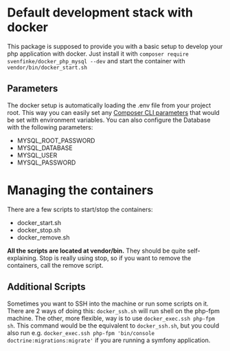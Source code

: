 # Default development stack with docker

This package is supposed to provide you with a basic setup to develop your php application with docker.
Just install it with `composer require svenfinke/docker_php_mysql --dev` and start the container with `vendor/bin/docker_start.sh`

## Parameters

The docker setup is automatically loading the .env file from your project root. This way you can easily set any [Composer CLI parameters](https://docs.docker.com/compose/env-file/#compose-file-and-cli-variables) that would be set with environment variables. You can also configure the Database with the following parameters:

- MYSQL_ROOT_PASSWORD
- MYSQL_DATABASE
- MYSQL_USER
- MYSQL_PASSWORD

# Managing the containers

There are a few scripts to start/stop the containers:

- docker_start.sh
- docker_stop.sh
- docker_remove.sh

**All the scripts are located at vendor/bin.** They should be quite self-explaining. Stop is really using stop, so if you want to remove the containers, call the remove script.

## Additional Scripts

Sometimes you want to SSH into the machine or run some scripts on it. There are 2 ways of doing this:
`docker_ssh.sh` will run shell on the php-fpm machine. The other, more flexible, way is to use `docker_exec.ssh php-fpm sh`. This command would be the equivalent to `docker_ssh.sh`, but you could also run e.g. `docker_exec.ssh php-fpm 'bin/console doctrine:migrations:migrate'` if you are running a symfony application.